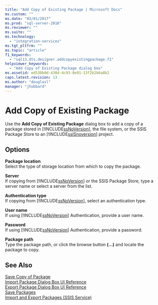 ```yaml
---
title: "Add Copy of Existing Package | Microsoft Docs"
ms.custom: ""
ms.date: "03/01/2017"
ms.prod: "sql-server-2016"
ms.reviewer: ""
ms.suite: ""
ms.technology: 
  - "integration-services"
ms.tgt_pltfrm: ""
ms.topic: "article"
f1_keywords: 
  - "sql13.dts.designer.addcopyexistingpackage.f1"
helpviewer_keywords: 
  - "Add Copy of Existing Package dialog box"
ms.assetid: ed530b0d-438d-4c93-8e91-13f2b2b6a8b2
caps.latest.revision: 13
ms.author: "douglasl"
manager: "jhubbard"
---
```

# Add Copy of Existing Package
  Use the **Add Copy of Existing Package** dialog box to add a copy of a package stored in [!INCLUDE[ssNoVersion](../advanced-analytics/r-services/includes/ssnoversion-md.md)], the file system, or the SSIS Package Store to an [!INCLUDE[ssISnoversion](../advanced-analytics/r-services/includes/ssisnoversion-md.md)] project.  
  
## Options  
 **Package location**  
 Select the type of storage location from which to copy the package.  
  
 **Server**  
 If copying from [!INCLUDE[ssNoVersion](../advanced-analytics/r-services/includes/ssnoversion-md.md)] or the SSIS Package Store, type a server name or select a server from the list.  
  
 **Authentication type**  
 If copying from [!INCLUDE[ssNoVersion](../advanced-analytics/r-services/includes/ssnoversion-md.md)], select an authentication type.  
  
 **User name**  
 If using [!INCLUDE[ssNoVersion](../advanced-analytics/r-services/includes/ssnoversion-md.md)] Authentication, provide a user name.  
  
 **Password**  
 If using [!INCLUDE[ssNoVersion](../advanced-analytics/r-services/includes/ssnoversion-md.md)] Authentication, provide a password.  
  
 **Package path**  
 Type the package path, or click the browse button **(…)** and locate the package to copy.  
  
## See Also  
 [Save Copy of Package](http://msdn.microsoft.com/library/7b44c0d7-d8fa-4491-8836-0899f621d3a8)   
 [Import Package Dialog Box UI Reference](../integration-services/service/import-package-dialog-box-ui-reference.md)   
 [Export Package Dialog Box UI Reference](../integration-services/service/export-package-dialog-box-ui-reference.md)   
 [Save Packages](../integration-services/save-packages.md)   
 [Import and Export Packages &#40;SSIS Service&#41;](../integration-services/service/import-and-export-packages-ssis-service.md)  
  
  
